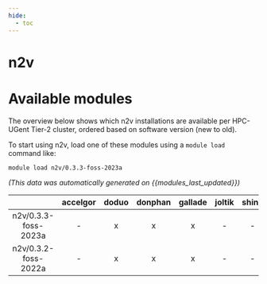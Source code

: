 ```yaml
---
hide:
  - toc
---
```


n2v
===

# Available modules


The overview below shows which n2v installations are available per HPC-UGent Tier-2 cluster, ordered based on software version (new to old).

To start using n2v, load one of these modules using a `module load` command like:

```shell
module load n2v/0.3.3-foss-2023a
```

*(This data was automatically generated on {{modules_last_updated}})*  

| |accelgor|doduo|donphan|gallade|joltik|shinx|
| :---: | :---: | :---: | :---: | :---: | :---: | :---: |
|n2v/0.3.3-foss-2023a|-|x|x|x|-|-|
|n2v/0.3.2-foss-2022a|-|x|x|x|-|-|

